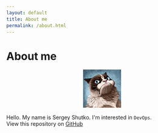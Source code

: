```yaml
---
layout: default
title: About me
permalink: /about.html
---
```


# About me

<p align="center"><img src="assets/img/avatar.jpeg" width="20%" height="20%"></p>

Hello. My name is Sergey Shutko. I'm interested in `DevOps`.<br/>
View this repository on <a href="{{ site.github.repository_url }}">GitHub</a>
